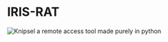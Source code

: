 # IRIS-RAT
![Knipsel](https://user-images.githubusercontent.com/94076644/170543824-61d807be-a766-4fff-b35a-3d4c2f08a112.PNG)
a remote access tool made purely in python
